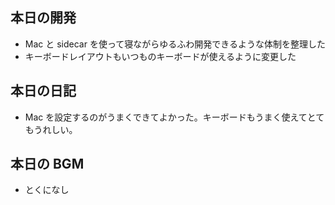 ## 本日の開発

- Mac と sidecar を使って寝ながらゆるふわ開発できるような体制を整理した
- キーボードレイアウトもいつものキーボードが使えるように変更した

## 本日の日記

- Mac を設定するのがうまくできてよかった。キーボードもうまく使えてとてもうれしい。

## 本日の BGM

- とくになし

